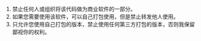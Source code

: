 1. 禁止任何人或组织将该代码做为商业软件的一部分。
2. 如果您需要使用该软件，可以自己打包使用，但是禁止转发他人使用。
3. 只允许您使用自己打包的版本，禁止使用任何第三方打包的版本，否则我保留鄙视你的权利。